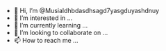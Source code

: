 - 👋 Hi, I’m @Musialdhbdasdhsagd7yasgduyashdnuy
- 👀 I’m interested in ...
- 🌱 I’m currently learning ...
- 💞️ I’m looking to collaborate on ...
- 📫 How to reach me ...

<!---
Musialdhbdasdhsagd7yasgduyashdnuy/Musialdhbdasdhsagd7yasgduyashdnuy is a ✨ special ✨ repository because its `README.md` (this file) appears on your GitHub profile.
You can click the Preview link to take a look at your changes.
--->
